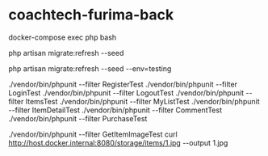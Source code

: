 # coachtech-furima-back

docker-compose exec php bash

php artisan migrate:refresh --seed

php artisan migrate:refresh --seed --env=testing

./vendor/bin/phpunit --filter RegisterTest
./vendor/bin/phpunit --filter LoginTest
./vendor/bin/phpunit --filter LogoutTest
./vendor/bin/phpunit --filter ItemsTest
./vendor/bin/phpunit --filter MyListTest
./vendor/bin/phpunit --filter ItemDetailTest
./vendor/bin/phpunit --filter CommentTest
./vendor/bin/phpunit --filter PurchaseTest

./vendor/bin/phpunit --filter GetItemImageTest
curl http://host.docker.internal:8080/storage/items/1.jpg --output 1.jpg
